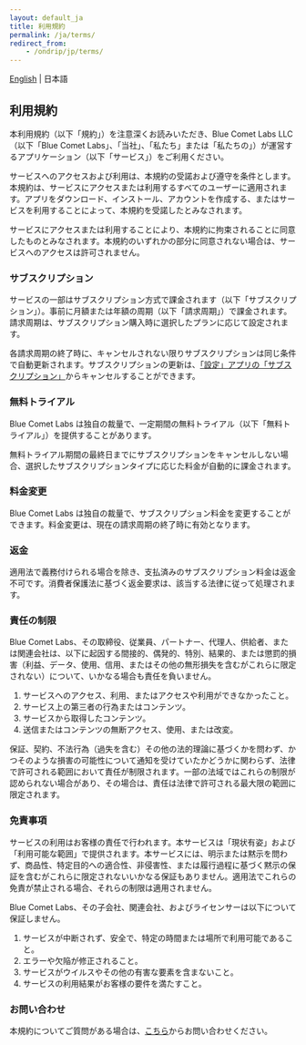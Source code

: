 ```yaml
---
layout: default_ja
title: 利用規約
permalink: /ja/terms/
redirect_from:
    - /ondrip/jp/terms/
---
```


<div class="text-right">
    <a href="/terms/">English</a> | 日本語
</div>

## 利用規約

本利用規約（以下「規約」）を注意深くお読みいただき、Blue Comet Labs LLC（以下「Blue Comet Labs」、「当社」、「私たち」または「私たちの」）が運営するアプリケーション（以下「サービス」）をご利用ください。

サービスへのアクセスおよび利用は、本規約の受諾および遵守を条件とします。本規約は、サービスにアクセスまたは利用するすべてのユーザーに適用されます。アプリをダウンロード、インストール、アカウントを作成する、またはサービスを利用することによって、本規約を受諾したとみなされます。

サービスにアクセスまたは利用することにより、本規約に拘束されることに同意したものとみなされます。本規約のいずれかの部分に同意されない場合は、サービスへのアクセスは許可されません。

### サブスクリプション

サービスの一部はサブスクリプション方式で課金されます（以下「サブスクリプション」）。事前に月額または年額の周期（以下「請求周期」）で課金されます。請求周期は、サブスクリプション購入時に選択したプランに応じて設定されます。

各請求周期の終了時に、キャンセルされない限りサブスクリプションは同じ条件で自動更新されます。サブスクリプションの更新は、[「設定」アプリの「サブスクリプション」](https://apps.apple.com/account/subscriptions)からキャンセルすることができます。

### 無料トライアル

Blue Comet Labs は独自の裁量で、一定期間の無料トライアル（以下「無料トライアル」）を提供することがあります。

無料トライアル期間の最終日までにサブスクリプションをキャンセルしない場合、選択したサブスクリプションタイプに応じた料金が自動的に課金されます。

### 料金変更

Blue Comet Labs は独自の裁量で、サブスクリプション料金を変更することができます。料金変更は、現在の請求周期の終了時に有効となります。

### 返金

適用法で義務付けられる場合を除き、支払済みのサブスクリプション料金は返金不可です。消費者保護法に基づく返金要求は、該当する法律に従って処理されます。

### 責任の制限

Blue Comet Labs、その取締役、従業員、パートナー、代理人、供給者、または関連会社は、以下に起因する間接的、偶発的、特別、結果的、または懲罰的損害（利益、データ、使用、信用、またはその他の無形損失を含むがこれらに限定されない）について、いかなる場合も責任を負いません。

1. サービスへのアクセス、利用、またはアクセスや利用ができなかったこと。
2. サービス上の第三者の行為またはコンテンツ。
3. サービスから取得したコンテンツ。
4. 送信またはコンテンツの無断アクセス、使用、または改変。

保証、契約、不法行為（過失を含む）その他の法的理論に基づくかを問わず、かつそのような損害の可能性について通知を受けていたかどうかに関わらず、法律で許可される範囲において責任が制限されます。一部の法域ではこれらの制限が認められない場合があり、その場合は、責任は法律で許可される最大限の範囲に限定されます。

### 免責事項

サービスの利用はお客様の責任で行われます。本サービスは「現状有姿」および「利用可能な範囲」で提供されます。本サービスには、明示または黙示を問わず、商品性、特定目的への適合性、非侵害性、または履行過程に基づく黙示の保証を含むがこれらに限定されないいかなる保証もありません。適用法でこれらの免責が禁止される場合、それらの制限は適用されません。

Blue Comet Labs、その子会社、関連会社、およびライセンサーは以下について保証しません。

1. サービスが中断されず、安全で、特定の時間または場所で利用可能であること。
2. エラーや欠陥が修正されること。
3. サービスがウイルスやその他の有害な要素を含まないこと。
4. サービスの利用結果がお客様の要件を満たすこと。

### お問い合わせ

本規約についてご質問がある場合は、[こちら](mailto:contact@bluecometlabs.com)からお問い合わせください。
